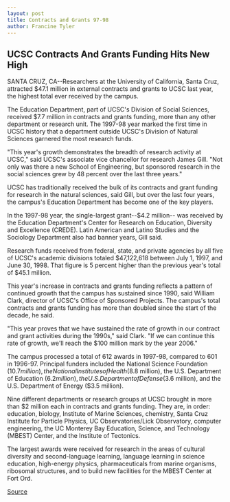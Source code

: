 ```yaml
---
layout: post
title: Contracts and Grants 97-98
author: Francine Tyler
---
```


## UCSC Contracts And Grants Funding Hits New High

SANTA CRUZ, CA--Researchers at the University of California, Santa Cruz, attracted $47.1 million in external contracts and grants to UCSC last year, the highest total ever received by the campus.

The Education Department, part of UCSC's Division of Social Sciences, received $7.7 million in contracts and grants funding, more than any other department or research unit. The 1997-98 year marked the first time in UCSC history that a department outside UCSC's Division of Natural Sciences garnered the most research funds.

"This year's growth demonstrates the breadth of research activity at UCSC," said UCSC's associate vice chancellor for research James Gill. "Not only was there a new School of Engineering, but sponsored research in the social sciences grew by 48 percent over the last three years."

UCSC has traditionally received the bulk of its contracts and grant funding for research in the natural sciences, said Gill, but over the last four years, the campus's Education Department has become one of the key players.

In the 1997-98 year, the single-largest grant--$4.2 million-- was received by the Education Department's Center for Research on Education, Diversity and Excellence (CREDE). Latin American and Latino Studies and the Sociology Department also had banner years, Gill said.

Research funds received from federal, state, and private agencies by all five of UCSC's academic divisions totaled $47,122,618 between July 1, 1997, and June 30, 1998. That figure is 5 percent higher than the previous year's total of $45.1 million.

This year's increase in contracts and grants funding reflects a pattern of continued growth that the campus has sustained since 1990, said William Clark, director of UCSC's Office of Sponsored Projects. The campus's total contracts and grants funding has more than doubled since the start of the decade, he said.

"This year proves that we have sustained the rate of growth in our contract and grant activities during the 1990s," said Clark. "If we can continue this rate of growth, we'll reach the $100 million mark by the year 2006."

The campus processed a total of 612 awards in 1997-98, compared to 601 in 1996-97. Principal funders included the National Science Foundation ($10.7 million), the National Institutes of Health ($8.8 million), the U.S. Department of Education ($6.2 million), the U.S. Department of Defense ($3.6 million), and the U.S. Department of Energy ($3.5 million).

Nine different departments or research groups at UCSC brought in more than $2 million each in contracts and grants funding. They are, in order: education, biology, Institute of Marine Sciences, chemistry, Santa Cruz Institute for Particle Physics, UC Observatories/Lick Observatory, computer engineering, the UC Monterey Bay Education, Science, and Technology (MBEST) Center, and the Institute of Tectonics.

The largest awards were received for research in the areas of cultural diversity and second-language learning, language learning in science education, high-energy physics, pharmaceuticals from marine organisms, ribosomal structures, and to build new facilities for the MBEST Center at Fort Ord.

[Source](http://www1.ucsc.edu/news_events/press_releases/archive/98-99/10-98/contracts.htm "Permalink to UC Santa Cruz: Contracts and Grants 97-98")